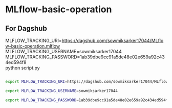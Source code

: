# MLflow-basic-operation




## For Dagshub

MLFLOW_TRACKING_URI=https://dagshub.com/sowmiksarker17044/MLflow-basic-operation.mlflow \
MLFLOW_TRACKING_USERNAME=sowmiksarker17044 \
MLFLOW_TRACKING_PASSWORD=1ab39dbe9cc91a5de48e02e659a92c434ed594f8 \
python script.py


```bash

export MLFLOW_TRACKING_URI=https://dagshub.com/sowmiksarker17044/MLflow-basic-operation.mlflow 

export MLFLOW_TRACKING_USERNAME=sowmiksarker17044 

export MLFLOW_TRACKING_PASSWORD=1ab39dbe9cc91a5de48e02e659a92c434ed594f8 


```